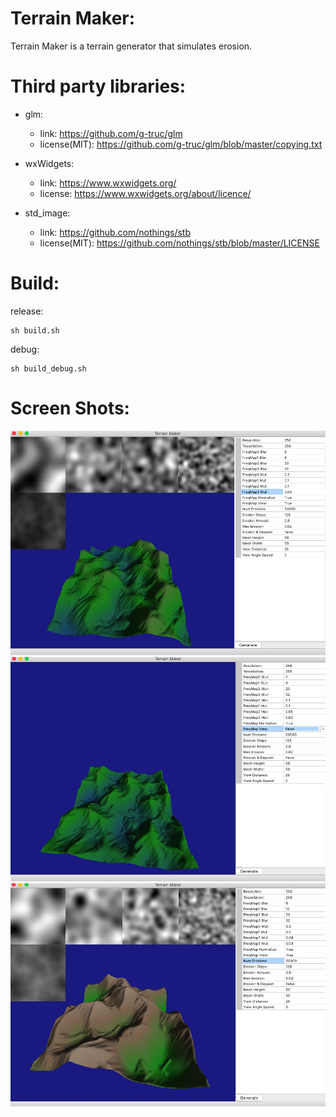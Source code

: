 # Terrain Maker:
Terrain Maker is a terrain generator that simulates erosion.

# Third party libraries:

* glm:
    * link: https://github.com/g-truc/glm
    * license(MIT): https://github.com/g-truc/glm/blob/master/copying.txt

* wxWidgets:
    * link: https://www.wxwidgets.org/
    * license: https://www.wxwidgets.org/about/licence/

* std_image:
    * link: https://github.com/nothings/stb
    * license(MIT): https://github.com/nothings/stb/blob/master/LICENSE

# Build:

release:

    sh build.sh

debug:

    sh build_debug.sh

# Screen Shots:
![ScreenShot:](/ScreenShots/0.png)
![ScreenShot:](/ScreenShots/1.png)
![ScreenShot:](/ScreenShots/2.png)